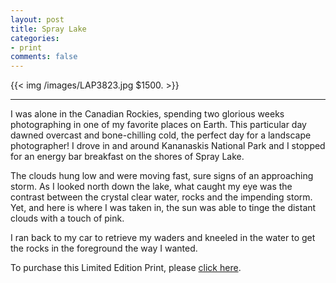 ```yaml
---
layout: post
title: Spray Lake 
categories: 
- print
comments: false
---
```

{{<  img /images/LAP3823.jpg $1500.  >}}

---

I was alone in the Canadian Rockies, spending two glorious weeks photographing in one of my favorite places on Earth. This particular day dawned overcast and bone-chilling cold, the perfect day for a landscape photographer! I drove in and around Kananaskis National Park and I stopped for an energy bar breakfast on the shores of Spray Lake. 

The clouds hung low and were moving fast, sure signs of an approaching storm. As I looked north down the lake, what caught my eye was the contrast between the crystal clear water, rocks and the impending storm. Yet, and here is where I was taken in, the sun was able to tinge the distant clouds with a touch of pink. 

I ran back to my car to retrieve my waders and kneeled in the water to get the rocks in the foreground the way I wanted. 

To purchase this Limited Edition Print, please [click here](http://shop.lesterpickerphoto.com/page/504).